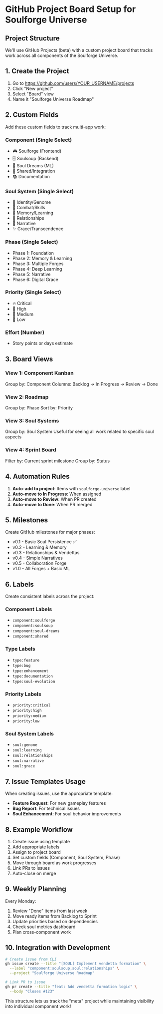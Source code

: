 # GitHub Project Board Setup for Soulforge Universe

## Project Structure

We'll use GitHub Projects (beta) with a custom project board that tracks work across all components of the Soulforge Universe.

## 1. Create the Project

1. Go to https://github.com/users/YOUR_USERNAME/projects
2. Click "New project"
3. Select "Board" view
4. Name it "Soulforge Universe Roadmap"

## 2. Custom Fields

Add these custom fields to track multi-app work:

### Component (Single Select)
- 🎮 Soulforge (Frontend)
- 🗄️ Soulsoup (Backend)
- 🧠 Soul Dreams (ML)
- 🔗 Shared/Integration
- 📚 Documentation

### Soul System (Single Select)
- 👤 Identity/Genome
- 🎯 Combat/Skills
- 💭 Memory/Learning
- 🤝 Relationships
- 📖 Narrative
- ✨ Grace/Transcendence

### Phase (Single Select)
- Phase 1: Foundation
- Phase 2: Memory & Learning
- Phase 3: Multiple Forges
- Phase 4: Deep Learning
- Phase 5: Narrative
- Phase 6: Digital Grace

### Priority (Single Select)
- 🔥 Critical
- 🎯 High
- 📌 Medium
- 📎 Low

### Effort (Number)
- Story points or days estimate

## 3. Board Views

### View 1: Component Kanban
Group by: Component
Columns: Backlog → In Progress → Review → Done

### View 2: Roadmap
Group by: Phase
Sort by: Priority

### View 3: Soul Systems
Group by: Soul System
Useful for seeing all work related to specific soul aspects

### View 4: Sprint Board
Filter by: Current sprint milestone
Group by: Status

## 4. Automation Rules

1. **Auto-add to project**: Items with `soulforge-universe` label
2. **Auto-move to In Progress**: When assigned
3. **Auto-move to Review**: When PR created
4. **Auto-move to Done**: When PR merged

## 5. Milestones

Create GitHub milestones for major phases:
- v0.1 - Basic Soul Persistence ✅
- v0.2 - Learning & Memory
- v0.3 - Relationships & Vendettas
- v0.4 - Simple Narratives
- v0.5 - Collaboration Forge
- v1.0 - All Forges + Basic ML

## 6. Labels

Create consistent labels across the project:

### Component Labels
- `component:soulforge`
- `component:soulsoup`
- `component:soul-dreams`
- `component:shared`

### Type Labels
- `type:feature`
- `type:bug`
- `type:enhancement`
- `type:documentation`
- `type:soul-evolution`

### Priority Labels
- `priority:critical`
- `priority:high`
- `priority:medium`
- `priority:low`

### Soul System Labels
- `soul:genome`
- `soul:learning`
- `soul:relationships`
- `soul:narrative`
- `soul:grace`

## 7. Issue Templates Usage

When creating issues, use the appropriate template:
- **Feature Request**: For new gameplay features
- **Bug Report**: For technical issues
- **Soul Enhancement**: For soul behavior improvements

## 8. Example Workflow

1. Create issue using template
2. Add appropriate labels
3. Assign to project board
4. Set custom fields (Component, Soul System, Phase)
5. Move through board as work progresses
6. Link PRs to issues
7. Auto-close on merge

## 9. Weekly Planning

Every Monday:
1. Review "Done" items from last week
2. Move ready items from Backlog to Sprint
3. Update priorities based on dependencies
4. Check soul metrics dashboard
5. Plan cross-component work

## 10. Integration with Development

```bash
# Create issue from CLI
gh issue create --title "[SOUL] Implement vendetta formation" \
  --label "component:soulsoup,soul:relationships" \
  --project "Soulforge Universe Roadmap"

# Link PR to issue
gh pr create --title "feat: Add vendetta formation logic" \
  --body "Closes #123"
```

This structure lets us track the "meta" project while maintaining visibility into individual component work!